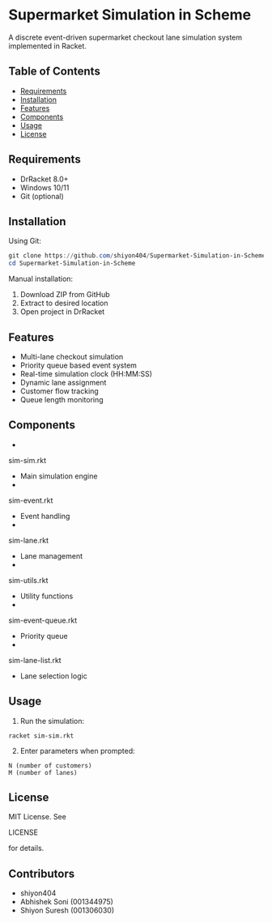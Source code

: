 # Supermarket Simulation in Scheme

A discrete event-driven supermarket checkout lane simulation system implemented in Racket.

## Table of Contents
- [Requirements](#requirements)
- [Installation](#installation)
- [Features](#features)
- [Components](#components)
- [Usage](#usage)
- [License](#license)

## Requirements
- DrRacket 8.0+
- Windows 10/11
- Git (optional)

## Installation

Using Git:
```powershell
git clone https://github.com/shiyon404/Supermarket-Simulation-in-Scheme.git
cd Supermarket-Simulation-in-Scheme
```

Manual installation:
1. Download ZIP from GitHub
2. Extract to desired location
3. Open project in DrRacket

## Features
- Multi-lane checkout simulation
- Priority queue based event system
- Real-time simulation clock (HH:MM:SS)
- Dynamic lane assignment
- Customer flow tracking
- Queue length monitoring

## Components
- 

sim-sim.rkt

 - Main simulation engine
- 

sim-event.rkt

 - Event handling
- 

sim-lane.rkt

 - Lane management
- 

sim-utils.rkt

 - Utility functions
- 

sim-event-queue.rkt

 - Priority queue
- 

sim-lane-list.rkt

 - Lane selection logic

## Usage
1. Run the simulation:
```racket
racket sim-sim.rkt
```

2. Enter parameters when prompted:
```
N (number of customers)
M (number of lanes)
```

## License
MIT License. See 

LICENSE

 for details.

## Contributors
- shiyon404
- Abhishek Soni (001344975)
- Shiyon Suresh (001306030)
